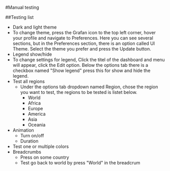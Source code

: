 #Manual testing

##Testing list
* Dark and light theme
 * To change theme, press the Grafan icon to the top left corner, hover your profile and navigate to Preferences. Here you can   see several sections, but in the Preferences section, there is an option called UI Theme. Select the theme you prefer and     press the Update button.
* Legend show/hide
 * To change settings for legend, Click the titel of the dashboard and menu will appear, click the Edit option.
  Below the options tab there is a checkbox named "Show legend" press this for show and hide the legend.
* Test all regions
  * Under the options tab dropdown named Region, chose the region you want to test, the regions to be tested is listet below.
    * World
    * Africa
    * Europe
    * America
    * Asia
    * Oceania
* Animation
  * Turn on/off
  * Duration
* Test one or multiple colors
* Breadcrumbs
  * Press on some country
  * Test go back to world by press "World" in the breadcrum
